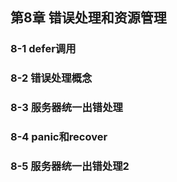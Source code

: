 ## 第8章 错误处理和资源管理
### 8-1 defer调用
### 8-2 错误处理概念
### 8-3 服务器统一出错处理
### 8-4 panic和recover
### 8-5 服务器统一出错处理2